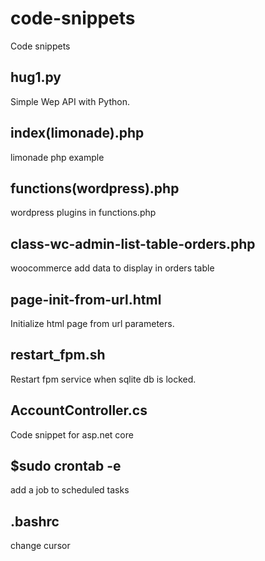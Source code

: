 # code-snippets
Code snippets
## hug1.py
Simple Wep API with Python.
## index(limonade).php
limonade php example
## functions(wordpress).php
wordpress plugins in functions.php
## class-wc-admin-list-table-orders.php
woocommerce add data to display in orders table
## page-init-from-url.html
Initialize html page from url parameters.
## restart_fpm.sh
Restart fpm service when sqlite db is locked.
## AccountController.cs
Code snippet for asp.net core
## $sudo crontab -e
add a job to scheduled tasks
## .bashrc
change cursor
